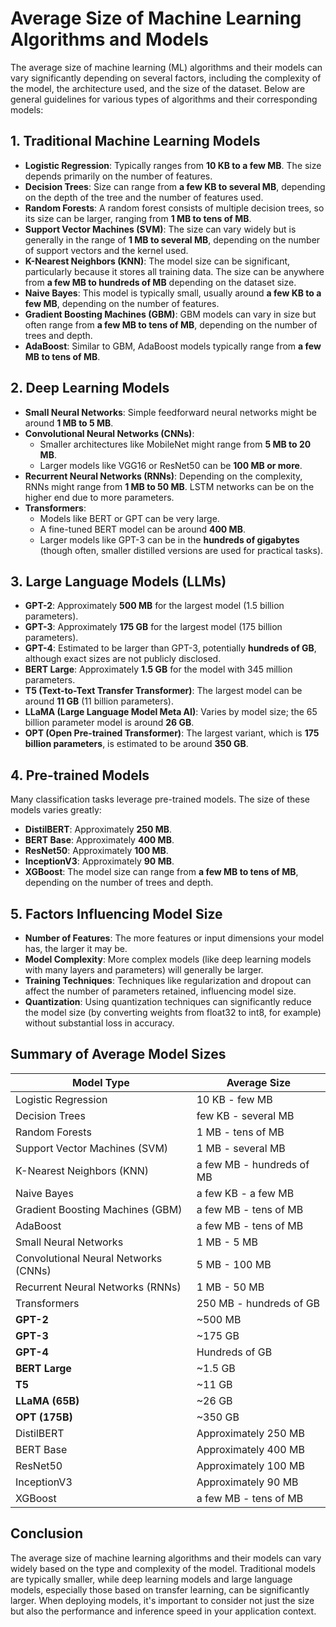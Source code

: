 # Average Size of Machine Learning Algorithms and Models

The average size of machine learning (ML) algorithms and their models can vary significantly depending on several factors, including the complexity of the model, the architecture used, and the size of the dataset. Below are general guidelines for various types of algorithms and their corresponding models:

## 1. Traditional Machine Learning Models
- **Logistic Regression**: Typically ranges from **10 KB to a few MB**. The size depends primarily on the number of features.
- **Decision Trees**: Size can range from **a few KB to several MB**, depending on the depth of the tree and the number of features used.
- **Random Forests**: A random forest consists of multiple decision trees, so its size can be larger, ranging from **1 MB to tens of MB**.
- **Support Vector Machines (SVM)**: The size can vary widely but is generally in the range of **1 MB to several MB**, depending on the number of support vectors and the kernel used.
- **K-Nearest Neighbors (KNN)**: The model size can be significant, particularly because it stores all training data. The size can be anywhere from **a few MB to hundreds of MB** depending on the dataset size.
- **Naive Bayes**: This model is typically small, usually around **a few KB to a few MB**, depending on the number of features.
- **Gradient Boosting Machines (GBM)**: GBM models can vary in size but often range from **a few MB to tens of MB**, depending on the number of trees and depth.
- **AdaBoost**: Similar to GBM, AdaBoost models typically range from **a few MB to tens of MB**.

## 2. Deep Learning Models
- **Small Neural Networks**: Simple feedforward neural networks might be around **1 MB to 5 MB**.
- **Convolutional Neural Networks (CNNs)**:
    - Smaller architectures like MobileNet might range from **5 MB to 20 MB**.
    - Larger models like VGG16 or ResNet50 can be **100 MB or more**.
- **Recurrent Neural Networks (RNNs)**: Depending on the complexity, RNNs might range from **1 MB to 50 MB**. LSTM networks can be on the higher end due to more parameters.
- **Transformers**:
    - Models like BERT or GPT can be very large.
    - A fine-tuned BERT model can be around **400 MB**.
    - Larger models like GPT-3 can be in the **hundreds of gigabytes** (though often, smaller distilled versions are used for practical tasks).

## 3. Large Language Models (LLMs)
- **GPT-2**: Approximately **500 MB** for the largest model (1.5 billion parameters).
- **GPT-3**: Approximately **175 GB** for the largest model (175 billion parameters).
- **GPT-4**: Estimated to be larger than GPT-3, potentially **hundreds of GB**, although exact sizes are not publicly disclosed.
- **BERT Large**: Approximately **1.5 GB** for the model with 345 million parameters.
- **T5 (Text-to-Text Transfer Transformer)**: The largest model can be around **11 GB** (11 billion parameters).
- **LLaMA (Large Language Model Meta AI)**: Varies by model size; the 65 billion parameter model is around **26 GB**.
- **OPT (Open Pre-trained Transformer)**: The largest variant, which is **175 billion parameters**, is estimated to be around **350 GB**.

## 4. Pre-trained Models
Many classification tasks leverage pre-trained models. The size of these models varies greatly:
- **DistilBERT**: Approximately **250 MB**.
- **BERT Base**: Approximately **400 MB**.
- **ResNet50**: Approximately **100 MB**.
- **InceptionV3**: Approximately **90 MB**.
- **XGBoost**: The model size can range from **a few MB to tens of MB**, depending on the number of trees and depth.

## 5. Factors Influencing Model Size
- **Number of Features**: The more features or input dimensions your model has, the larger it may be.
- **Model Complexity**: More complex models (like deep learning models with many layers and parameters) will generally be larger.
- **Training Techniques**: Techniques like regularization and dropout can affect the number of parameters retained, influencing model size.
- **Quantization**: Using quantization techniques can significantly reduce the model size (by converting weights from float32 to int8, for example) without substantial loss in accuracy.

## Summary of Average Model Sizes

| **Model Type**                     | **Average Size**                |
|------------------------------------|----------------------------------|
| Logistic Regression                 | 10 KB - few MB                  |
| Decision Trees                      | few KB - several MB             |
| Random Forests                     | 1 MB - tens of MB               |
| Support Vector Machines (SVM)      | 1 MB - several MB               |
| K-Nearest Neighbors (KNN)          | a few MB - hundreds of MB       |
| Naive Bayes                        | a few KB - a few MB             |
| Gradient Boosting Machines (GBM)   | a few MB - tens of MB           |
| AdaBoost                           | a few MB - tens of MB           |
| Small Neural Networks               | 1 MB - 5 MB                     |
| Convolutional Neural Networks (CNNs)| 5 MB - 100 MB                   |
| Recurrent Neural Networks (RNNs)   | 1 MB - 50 MB                    |
| Transformers                        | 250 MB - hundreds of GB         |
| **GPT-2**                          | ~500 MB                          |
| **GPT-3**                          | ~175 GB                          |
| **GPT-4**                          | Hundreds of GB                   |
| **BERT Large**                     | ~1.5 GB                          |
| **T5**                             | ~11 GB                           |
| **LLaMA (65B)**                   | ~26 GB                           |
| **OPT (175B)**                    | ~350 GB                          |
| DistilBERT                         | Approximately 250 MB             |
| BERT Base                          | Approximately 400 MB             |
| ResNet50                           | Approximately 100 MB             |
| InceptionV3                        | Approximately 90 MB              |
| XGBoost                            | a few MB - tens of MB           |

## Conclusion
The average size of machine learning algorithms and their models can vary widely based on the type and complexity of the model. Traditional models are typically smaller, while deep learning models and large language models, especially those based on transfer learning, can be significantly larger. When deploying models, it's important to consider not just the size but also the performance and inference speed in your application context.
